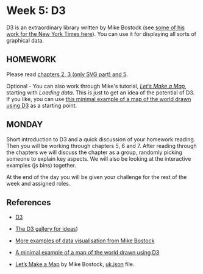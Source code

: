 # Week 5: D3


D3 is an extraordinary library written by Mike Bostock (see [some of his work for the New York Times here](http://bost.ocks.org/mike/)). You can use it for displaying all sorts of graphical data.


## HOMEWORK 

Please read [chapters 2, 3 (only SVG part) and 5](http://chimera.labs.oreilly.com/books/1230000000345). 

Optional - You can also work through Mike's tutorial, *[Let’s Make a Map](http://bost.ocks.org/mike/map/)*, starting with *Loading data*. This is just to get an idea of the potential of D3. If you like, you can use [this minimal example of a map of the world drawn using D3](http://foundersandcoders.org/resources/d3/minimal.html) as a starting point.


## MONDAY

Short introduction to D3 and a quick discussion of your homework reading.
Then you will be working through chapters 5, 6 and 7. After reading through the chapters we will discuss the chapter as a group, randomly picking someone to explain key aspects. We will also be looking at the interactive examples (js bins) together.

At the end of the day you will be given your challenge for the rest of the week and assigned roles. 



## References

* [D3](http://d3js.org/)
* [The D3 gallery for ideas](https://github.com/mbostock/d3/wiki/Gallery))
* [More examples of data visualisation from Mike Bostock](http://www.nytimes.com/interactive/2012/12/30/multimedia/2012-the-year-in-graphics.html?_r=0)


* [A minimal example of a map of the world drawn using D3](http://foundersandcoders.org/resources/d3/minimal.html)
* [Let’s Make a Map](http://bost.ocks.org/mike/map/) by Mike Bostock, [uk.json](http://bost.ocks.org/mike/map/uk.json) file.

